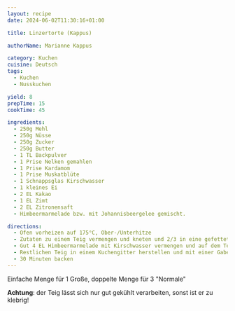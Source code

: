 ```yaml
---
layout: recipe
date: 2024-06-02T11:30:16+01:00

title: Linzertorte (Kappus)

authorName: Marianne Kappus

category: Kuchen
cuisine: Deutsch
tags:
  - Kuchen
  - Nusskuchen

yield: 8
prepTime: 15
cookTime: 45

ingredients:
  - 250g Mehl
  - 250g Nüsse
  - 250g Zucker
  - 250g Butter
  - 1 TL Backpulver
  - 1 Prise Nelken gemahlen
  - 1 Prise Kardamom
  - 1 Prise Muskatblüte
  - 1 Schnappsglas Kirschwasser
  - 1 kleines Ei
  - 2 EL Kakao
  - 1 EL Zimt
  - 2 EL Zitronensaft
  - Himbeermarmelade bzw. mit Johannisbeergelee gemischt.

directions:
  - Ofen vorheizen auf 175°C, Ober-/Unterhitze
  - Zutaten zu einem Teig vermengen und kneten und 2/3 in eine gefettete Linzerform drücken
  - Gut 4 EL Himbeermarmelade mit Kirschwasser vermengen und auf dem Teig verstreichen
  - Restlichen Teig in einem Kuchengitter herstellen und mit einer Gabel andrücken und mit verquirltem Ei bestreichen
  - 30 Minuten backen
---
```



Einfache Menge für 1 Große,
doppelte Menge für 3 "Normale"

**Achtung**: der Teig lässt sich nur gut gekühlt verarbeiten, sonst ist er zu klebrig!